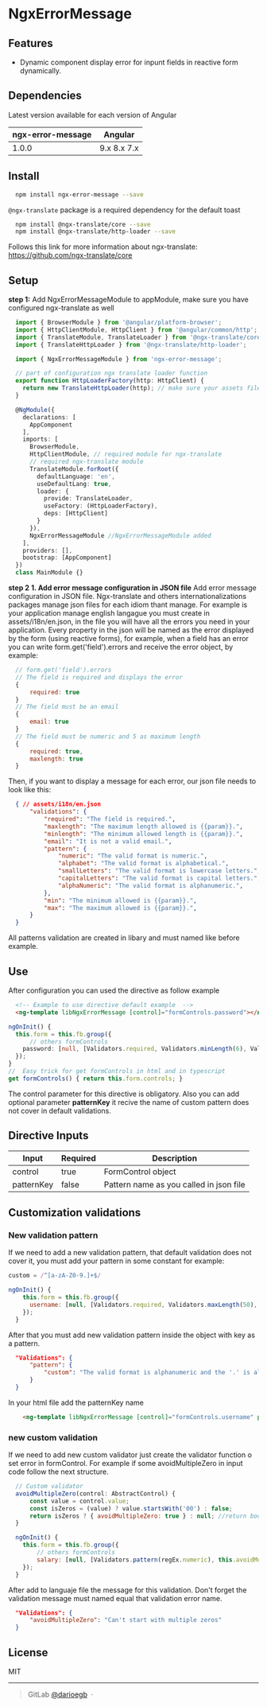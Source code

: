 # NgxErrorMessage

## Features
 - Dynamic component display error for inpunt fields in reactive form dynamically.

## Dependencies
Latest version available for each version of Angular

| ngx-error-message | Angular     |
|-------------------|-------------|
| 1.0.0             | 9.x 8.x 7.x |

## Install

```bash
  npm install ngx-error-message --save
```

`@ngx-translate` package is a required dependency for the default toast

```bash
  npm install @ngx-translate/core --save
  npm install @ngx-translate/http-loader --save
```
Follows this link for more information about ngx-translate:
https://github.com/ngx-translate/core

## Setup

**step 1:** Add NgxErrorMessageModule to appModule, make sure you have configured ngx-translate as well

```typescript
  import { BrowserModule } from '@angular/platform-browser';
  import { HttpClientModule, HttpClient } from '@angular/common/http';
  import { TranslateModule, TranslateLoader } from '@ngx-translate/core';
  import { TranslateHttpLoader } from '@ngx-translate/http-loader';

  import { NgxErrorMessageModule } from 'ngx-error-message';

  // part of configuration ngx translate loader function
  export function HttpLoaderFactory(http: HttpClient) {
    return new TranslateHttpLoader(http); // make sure your assets files are in default assets/i18n/*
  }

  @NgModule({
    declarations: [
      AppComponent
    ],
    imports: [
      BrowserModule,
      HttpClientModule, // required module for ngx-translate
      // required ngx-translate module
      TranslateModule.forRoot({
        defaultLanguage: 'en',
        useDefaultLang: true,
        loader: {
          provide: TranslateLoader,
          useFactory: (HttpLoaderFactory),
          deps: [HttpClient]
        }
      }),
      NgxErrorMessageModule //NgxErrorMessageModule added
    ],
    providers: [],
    bootstrap: [AppComponent]
  })
  class MainModule {}
```

**step  2**
**1. Add error message configuration in JSON file**
Add error message configuration in JSON file. Ngx-translate and others internationalizations packages manage json files for each idiom thant manage. For example is your application manage english langague you must create in assets/i18n/en.json, in the file you will have all the errors you need in your application. Every property in the json will be named as the error displayed by the form (using reactive forms), for example, when a field has an error you can write form.get('field').errors and receive the error object, by example:
```javascript
  // form.get('field').errors
  // The field is required and displays the error
  { 
      required: true
  }
  // The field must be an email
  { 
      email: true
  }
  // The field must be numeric and 5 as maximum length 
  { 
      required: true,
      maxlength: true
  }
```
Then, if you want to display a message for each error, our json file needs to look like this:
```json
  { // assets/i18n/en.json
      "validations": {
          "required": "The field is required.",
          "maxlength": "The maximum length allowed is {{param}}.",
          "minlength": "The minimum allowed length is {{param}}.",
          "email": "It is not a valid email.",
          "pattern": {
              "numeric": "The valid format is numeric.",
              "alphabet": "The valid format is alphabetical.",
              "smallLetters": "The valid format is lowercase letters.",
              "capitalLetters": "The valid format is capital letters.",
              "alphaNumeric": "The valid format is alphanumeric.",
          },
          "min": "The minimum allowed is {{param}}.",
          "max": "The maximum allowed is {{param}}.",
      }
  }
```
All patterns validation are created in libary and must named like before example.

## Use

After configuration you can used the directive as follow example
```html
  <!-- Example to use directive default example  -->
  <ng-template libNgxErrorMessage [control]="formControls.password"></ng-template>
```

```typescript
ngOnInit() {
  this.form = this.fb.group({
      // others formControls
    password: [null, [Validators.required, Validators.minLength(6), Validators.maxLength(50), Validators.pattern(regEx.alphaNumeric)]]
  });
}
//  Easy trick for get formControls in html and in typescript
get formControls() { return this.form.controls; }
```
The control parameter for this directive is obligatory. Also you can add optional parameter **patternKey** it recive the name of custom pattern does not cover in default validations.

## Directive Inputs

| Input         | Required | Description                               |
|---------------|----------|-------------------------------------------|
| control       |   true   | FormControl object                        |
| patternKey    |   false  | Pattern name as you called in json file   |

## Customization validations

### New validation pattern

If we need to add a new validation pattern, that default validation does not cover it, you must add your pattern in some constant for example:
```javascript
custom = /^[a-zA-Z0-9.]+$/

ngOnInit() {
    this.form = this.fb.group({
      username: [null, [Validators.required, Validators.maxLength(50), Validators.pattern(custom)]]
    });
  }
```
After that you must add new validation pattern inside the object with key as a pattern.

```json
  "Validations": {
      "pattern": {
          "custom": "The valid format is alphanumeric and the '.' is allowed"
      }
  }
```

In your html file add the patternKey name

```html
    <ng-template libNgxErrorMessage [control]="formControls.username" patternKey="custom"></ng-template>
```

### new custom validation

If we need to add new custom validator just create the validator function o set error in formControl. For example if some avoidMultipleZero in input code follow the next structure.

```javascript
  // Custom validator
  avoidMultipleZero(control: AbstractControl) {
      const value = control.value;
      const isZeros = (value) ? value.startsWith('00') : false;
      return isZeros ? { avoidMultipleZero: true } : null; //return boolean y error exist
  }

  ngOnInit() {
    this.form = this.fb.group({
        // others formControls
        salary: [null, [Validators.pattern(regEx.numeric), this.avoidMultipleZero]]
    });
  }
```
After add to languaje file the message for this validation. Don't forget the validation message must named equal that validation error name.

```json
  "Validations": {
      "avoidMultipleZero": "Can't start with multiple zeros"
  }
```

## License

MIT

---

> GitLab [@darioegb](https://gitlab.com/darioegb) &nbsp;&middot;&nbsp;
